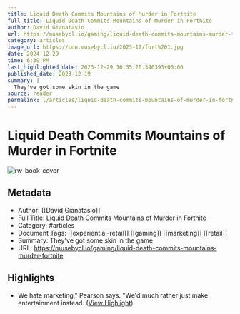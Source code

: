```yaml
---
title: Liquid Death Commits Mountains of Murder in Fortnite
full_title: Liquid Death Commits Mountains of Murder in Fortnite
author: David Gianatasio
url: https://musebycl.io/gaming/liquid-death-commits-mountains-murder-fortnite
category: articles
image_url: https://cdn.musebycl.io/2023-12/fort%201.jpg
date: 2024-12-29
time: 6:39 PM
last_highlighted_date: 2023-12-29 10:35:20.346393+00:00
published_date: 2023-12-19
summary: |
  They've got some skin in the game
source: reader
permalink: l/articles/liquid-death-commits-mountains-of-murder-in-fortnite
---
```

# Liquid Death Commits Mountains of Murder in Fortnite

![rw-book-cover](https://cdn.musebycl.io/2023-12/fort%201.jpg)

## Metadata
- Author: [[David Gianatasio]]
- Full Title: Liquid Death Commits Mountains of Murder in Fortnite
- Category: #articles
- Document Tags: [[experiential-retail]] [[gaming]] [[marketing]] [[retail]] 
- Summary: They've got some skin in the game
- URL: https://musebycl.io/gaming/liquid-death-commits-mountains-murder-fortnite

## Highlights
- We hate marketing," Pearson says. "We'd much rather just make entertainment instead. ([View Highlight](https://read.readwise.io/read/01hjtj92eaek1vnca6j84vtsbe))


